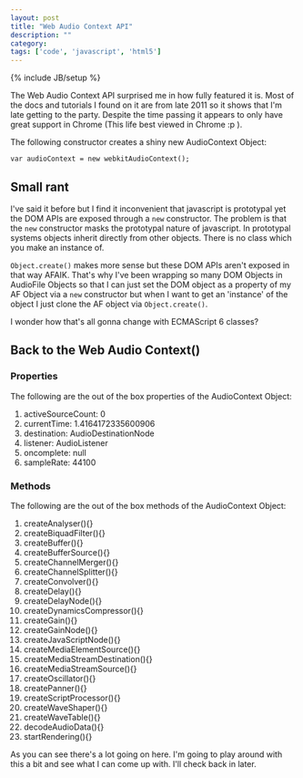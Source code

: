 ```yaml
---
layout: post
title: "Web Audio Context API"
description: ""
category: 
tags: ['code', 'javascript', 'html5']
---
```

{% include JB/setup %}

The Web Audio Context API surprised me in how fully featured it is. Most of the docs and tutorials I found on it are from 
late 2011 so it shows that I'm late getting to the party. Despite the time passing it appears to only have great support 
in Chrome (This life best viewed in Chrome :p ).

The following constructor creates a shiny new AudioContext Object:

`var audioContext = new webkitAudioContext();`

## Small rant

I've said it before but I find it inconvenient that javascript is prototypal yet the DOM APIs are exposed through a `new` 
constructor. The problem is that the `new` constructor masks the prototypal nature of javascript. In prototypal systems objects inherit directly from other objects. There is no class which you make an instance of. 

`Object.create()` makes more sense but these DOM APIs aren't exposed in that way AFAIK. That's why I've been wrapping so many DOM Objects in AudioFile Objects so that I can just set the DOM object as a property of my AF Object via a `new` constructor but when I want to get an 'instance' of the object I just clone the AF object via `Object.create()`.

I wonder how that's all gonna change with ECMAScript 6 classes?

## Back to the Web Audio Context()

### Properties

The following are the out of the box properties of the AudioContext Object:

1. activeSourceCount: 0
2. currentTime: 1.4164172335600906
3. destination: AudioDestinationNode
4. listener: AudioListener
5. oncomplete: null
6. sampleRate: 44100

### Methods

The following are the out of the box methods of the AudioContext Object:

1. createAnalyser(){}
2. createBiquadFilter(){}
3. createBuffer(){}
4. createBufferSource(){}
5. createChannelMerger(){}
6. createChannelSplitter(){}
7. createConvolver(){}
8. createDelay(){}
9. createDelayNode(){}
10. createDynamicsCompressor(){}
11. createGain(){}
12. createGainNode(){}
13. createJavaScriptNode(){}
14. createMediaElementSource(){}
15. createMediaStreamDestination(){}
16. createMediaStreamSource(){}
17. createOscillator(){}
18. createPanner(){}
19. createScriptProcessor(){}
20. createWaveShaper(){}
21. createWaveTable(){}
22. decodeAudioData(){}
23. startRendering(){}


As you can see there's a lot going on here. I'm going to play around with this a bit and see what I can come up with. I'll check back in later.